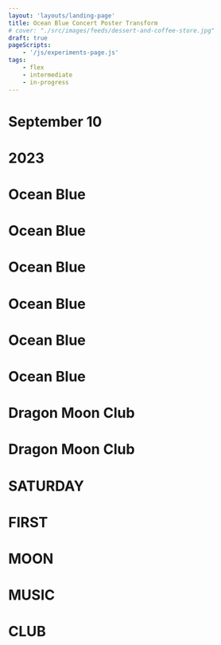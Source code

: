```yaml
---
layout: 'layouts/landing-page'
title: Ocean Blue Concert Poster Transform
# cover: "./src/images/feeds/dessert-and-coffee-store.jpg"
draft: true
pageScripts:
    - '/js/experiments-page.js'
tags: 
    - flex
    - intermediate
    - in-progress
---
```


<div id="concert-red-page" class="region">
    <div id="ocean-layout" class="wrapper">
        <h1 id="concert-date">September 10</h1>
        <h1>2023</h1>
        <div>
            <h1 id="ocean-blue-fade" class="ocean-blue">Ocean Blue</h1>
            <h1 id="ocean-blue-black" class="ocean-blue">Ocean Blue</h1>
            <h1 id="ocean-blue-fade" class="ocean-blue">Ocean Blue</h1>
            <h1 id="ocean-blue-fade" class="ocean-blue">Ocean Blue</h1>
            <h1 id="ocean-blue-black" class="ocean-blue">Ocean Blue</h1>
            <h1 id="ocean-blue-fade" class="ocean-blue">Ocean Blue</h1>
        </div>
        <h1>Dragon Moon Club</h1>
        <h1>Dragon Moon Club</h1>
        <div id="dragon-pattern">
            <h1>SATURDAY</h1>
            <div id="concert-type">
                <h1>FIRST</h1>
                <h1>MOON</h1>
                <h1>MUSIC</h1>
                <h1>CLUB</h1>
            </div>
        </div>
    </div>
</div>